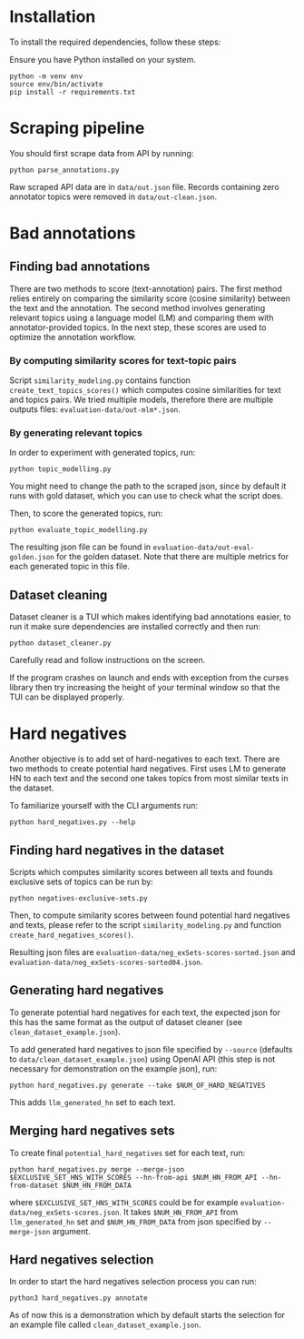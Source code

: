 

# Installation
To install the required dependencies, follow these steps:

Ensure you have Python installed on your system.
```shell
python -m venv env
source env/bin/activate
pip install -r requirements.txt
```

# Scraping pipeline
You should first scrape data from API by running:
```shell
python parse_annotations.py
```

Raw scraped API data are in `data/out.json` file. Records containing zero annotator topics were removed in `data/out-clean.json`.
# Bad annotations
## Finding bad annotations
There are two methods to score (text-annotation) pairs. The first method relies entirely on comparing the similarity score (cosine similarity) between the text and the annotation. The second method involves generating relevant topics using a language model (LM) and comparing them with annotator-provided topics. In the next step, these scores are used to optimize the annotation workflow.
### By computing similarity scores for text-topic pairs

Script `similarity_modeling.py` contains function `create_text_topics_scores()` which computes cosine similarities for text and topics pairs. We tried multiple models, therefore there are multiple outputs files: `evaluation-data/out-mlm*.json`.


### By generating relevant topics
In order to experiment with generated topics, run:
```shell
python topic_modelling.py
```
You might need to change the path to the scraped json, since by default it runs with gold dataset, which you can use to check what the script does.

Then, to score the generated topics, run:
```shell
python evaluate_topic_modelling.py
```
The resulting json file can be found in `evaluation-data/out-eval-golden.json` for the golden dataset. Note that there are multiple metrics for each generated topic in this file.

## Dataset cleaning

Dataset cleaner is a TUI which makes identifying bad annotations easier, to run it make sure dependencies are installed correctly and then run:

```shell
python dataset_cleaner.py
```

Carefully read and follow instructions on the screen.

If the program crashes on launch and ends with exception from the curses library then try increasing the height of your terminal window so that the TUI can be displayed properly.

# Hard negatives
Another objective is to add set of hard-negatives to each text. There are two methods to create potential hard negatives. First uses LM to generate HN to each text and the second one takes topics from most similar texts in the dataset.

To familiarize yourself with the CLI arguments run:

```shell
python hard_negatives.py --help
```



## Finding hard negatives in the dataset
Scripts which computes similarity scores between all texts and founds exclusive sets of topics can be run by:
```shell
python negatives-exclusive-sets.py
```

Then, to compute similarity scores between found potential hard negatives and texts, please refer to the
script `similarity_modeling.py` and function `create_hard_negatives_scores()`.

Resulting json files are `evaluation-data/neg_exSets-scores-sorted.json` and  `evaluation-data/neg_exSets-scores-sorted04.json`.

## Generating hard negatives
To generate potential hard negatives for each text, the expected json for this has the same format as the output of dataset cleaner (see `clean_dataset_example.json`). 


To add generated hard negatives to json file specified by `--source` (defaults to `data/clean_dataset_example.json`) using OpenAI API (this step is not necessary for demonstration on the example json), run:

```shell
python hard_negatives.py generate --take $NUM_OF_HARD_NEGATIVES
```

This adds `llm_generated_hn` set to each text.

## Merging hard negatives sets
To create final `potential_hard_negatives` set for each text, run:

```shell
python hard_negatives.py merge --merge-json $EXCLUSIVE_SET_HNS_WITH_SCORES --hn-from-api $NUM_HN_FROM_API --hn-from-dataset $NUM_HN_FROM_DATA
```

where `$EXCLUSIVE_SET_HNS_WITH_SCORES` could be for example `evaluation-data/neg_exSets-scores.json`. It takes `$NUM_HN_FROM_API` from `llm_generated_hn` set and `$NUM_HN_FROM_DATA` from json specified by `--merge-json` argument.

## Hard negatives selection

In order to start the hard negatives selection process you can run:
```shell
python3 hard_negatives.py annotate
```

As of now this is a demonstration which by default starts the selection for an example file called `clean_dataset_example.json`.
